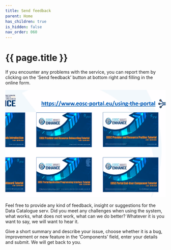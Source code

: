 ```yaml
---
title: Send feedback
parent: Home
has_children: true
is_hidden: false
nav_order: 060
---
```


# {{ page.title }}

If you encounter any problems with the service, you can report them by clicking on the ‘Send feedback’
button at bottom right and filling in the online form.

![Send feedback](images/send-feedback.png "Send feedback")

Feel free to provide any kind of feedback, insight or suggestions for the Data Catalogue serv.
Did you meet any challenges when using the system, what works, what does not work, what can we do better?
Whatever it is you want to say, we will want to hear it.

Give a short summary and describe your issue, choose whether it is a bug,
improvement or new feature in the ‘Components’ field, enter your details and submit.
We will get back to you.
